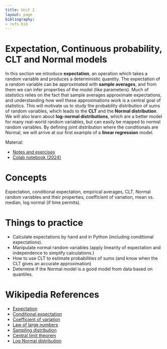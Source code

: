 ```yaml
---
title: Unit 2
layout: page
bibliography:
- refs.bib
---
```


# Expectation, Continuous probability, CLT and Normal models

In this section we introduce **expectation**, an operation which takes a random variable and produces a deterministic quantity. The expectation of a random variable can be approximated with **sample averages**, and from them we can infer properties of the model (like parameters). Much of statistics relies on the fact that sample averages approximate expectations, and understanding how well these approximations work is a central goal of statistics. This will motivate us to study the probability distribution of sums of random variables, which leads to the **CLT** and the **Normal distribution**. We will also learn about **log-normal distributions**, which are a better model for many real-world random variables, but can easily be mapped to normal random variables. By defining joint distribution where the conditionals are Normal, we will arrive at our first example of a **linear regression** model. 


Material: 
- [Notes and exercises](/public/latex_notes/unit2/unit2.pdf)
- [Colab notebook (2024)](https://colab.research.google.com/drive/1k3oTeSMmCrrNZ2z4P3EDGyzZONJAl1ZI?usp=sharing)

# Concepts

Expectation, conditional expectation, empirical averages, CLT, Normal random variables and their properties, coefficient of variation, mean vs. median, log normal (if time permits).

# Things to practice

- Calculate expectations by hand and in Python (including conditional expectations).
- Manipulate normal random variables  (apply linearity of expectation and independence to simplify calculations.)
- How to use CLT to estimate probabilities of sums (and know when the CLT gives an accurate approximation)
- Determine if the Normal model is a good model from data based on quantiles. 
  

# Wikipedia References

- [Expectation](https://en.wikipedia.org/wiki/Expected_value)
- [Conditional expectation](https://en.wikipedia.org/wiki/Conditional_expectation)
- [Coefficient of variation](https://en.wikipedia.org/wiki/Coefficient_of_variation)
- [Law of large numbers](https://en.wikipedia.org/wiki/Law_of_large_numbers)
- [Sampling distribution](https://en.wikipedia.org/wiki/Sampling_distribution)
- [Central limit theorem](https://en.wikipedia.org/wiki/Central_limit_theorem)
- [Log Normal distribution](https://en.wikipedia.org/wiki/Log-normal_distribution)
